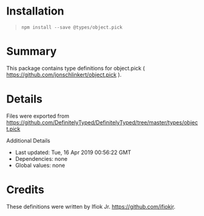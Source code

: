 # Installation
> `npm install --save @types/object.pick`

# Summary
This package contains type definitions for object.pick ( https://github.com/jonschlinkert/object.pick ).

# Details
Files were exported from https://github.com/DefinitelyTyped/DefinitelyTyped/tree/master/types/object.pick

Additional Details
 * Last updated: Tue, 16 Apr 2019 00:56:22 GMT
 * Dependencies: none
 * Global values: none

# Credits
These definitions were written by Ifiok Jr. <https://github.com/ifiokjr>.
